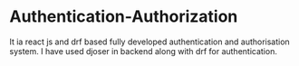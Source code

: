 # Authentication-Authorization
It ia react js and drf based fully developed authentication and authorisation system. I have used djoser in backend along with drf for authentication.
